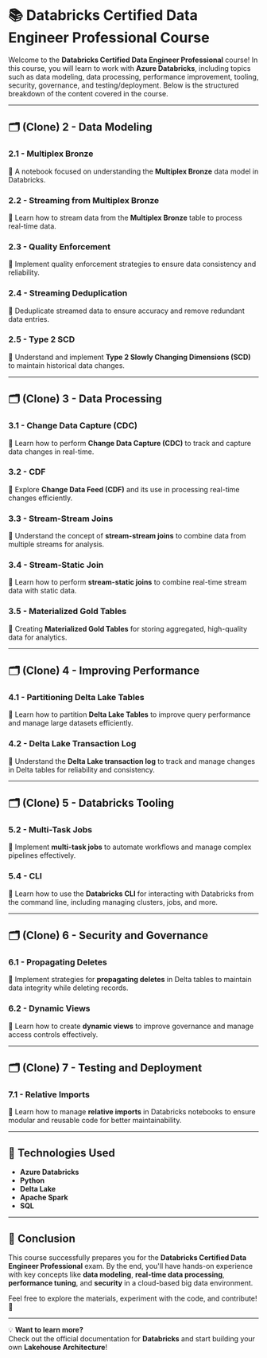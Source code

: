 # 📚 Databricks Certified Data Engineer Professional Course

Welcome to the **Databricks Certified Data Engineer Professional** course! In this course, you will learn to work with **Azure Databricks**, including topics such as data modeling, data processing, performance improvement, tooling, security, governance, and testing/deployment. Below is the structured breakdown of the content covered in the course.

---

## 🗂️ **(Clone) 2 - Data Modeling**

### **2.1 - Multiplex Bronze**  
📖 A notebook focused on understanding the **Multiplex Bronze** data model in Databricks.

### **2.2 - Streaming from Multiplex Bronze**  
📖 Learn how to stream data from the **Multiplex Bronze** table to process real-time data.

### **2.3 - Quality Enforcement**  
📖 Implement quality enforcement strategies to ensure data consistency and reliability.

### **2.4 - Streaming Deduplication**  
📖 Deduplicate streamed data to ensure accuracy and remove redundant data entries.

### **2.5 - Type 2 SCD**  
📖 Understand and implement **Type 2 Slowly Changing Dimensions (SCD)** to maintain historical data changes.

---

## 🗂️ **(Clone) 3 - Data Processing**

### **3.1 - Change Data Capture (CDC)**  
📖 Learn how to perform **Change Data Capture (CDC)** to track and capture data changes in real-time.

### **3.2 - CDF**  
📖 Explore **Change Data Feed (CDF)** and its use in processing real-time changes efficiently.

### **3.3 - Stream-Stream Joins**  
📖 Understand the concept of **stream-stream joins** to combine data from multiple streams for analysis.

### **3.4 - Stream-Static Join**  
📖 Learn how to perform **stream-static joins** to combine real-time stream data with static data.

### **3.5 - Materialized Gold Tables**  
📖 Creating **Materialized Gold Tables** for storing aggregated, high-quality data for analytics.

---

## 🗂️ **(Clone) 4 - Improving Performance**

### **4.1 - Partitioning Delta Lake Tables**  
📖 Learn how to partition **Delta Lake Tables** to improve query performance and manage large datasets efficiently.

### **4.2 - Delta Lake Transaction Log**  
📖 Understand the **Delta Lake transaction log** to track and manage changes in Delta tables for reliability and consistency.

---

## 🗂️ **(Clone) 5 - Databricks Tooling**

### **5.2 - Multi-Task Jobs**  
📖 Implement **multi-task jobs** to automate workflows and manage complex pipelines effectively.

### **5.4 - CLI**  
📖 Learn how to use the **Databricks CLI** for interacting with Databricks from the command line, including managing clusters, jobs, and more.

---

## 🗂️ **(Clone) 6 - Security and Governance**

### **6.1 - Propagating Deletes**  
📖 Implement strategies for **propagating deletes** in Delta tables to maintain data integrity while deleting records.

### **6.2 - Dynamic Views**  
📖 Learn how to create **dynamic views** to improve governance and manage access controls effectively.

---

## 🗂️ **(Clone) 7 - Testing and Deployment**

### **7.1 - Relative Imports**  
📖 Learn how to manage **relative imports** in Databricks notebooks to ensure modular and reusable code for better maintainability.

---

## 🚀 Technologies Used  
- **Azure Databricks**  
- **Python**  
- **Delta Lake**  
- **Apache Spark**  
- **SQL**  

---

## 🎯 Conclusion  
This course successfully prepares you for the **Databricks Certified Data Engineer Professional** exam. By the end, you'll have hands-on experience with key concepts like **data modeling**, **real-time data processing**, **performance tuning**, and **security** in a cloud-based big data environment.

Feel free to explore the materials, experiment with the code, and contribute! 🚀

---

💡 **Want to learn more?**  
Check out the official documentation for **Databricks** and start building your own **Lakehouse Architecture**!  
